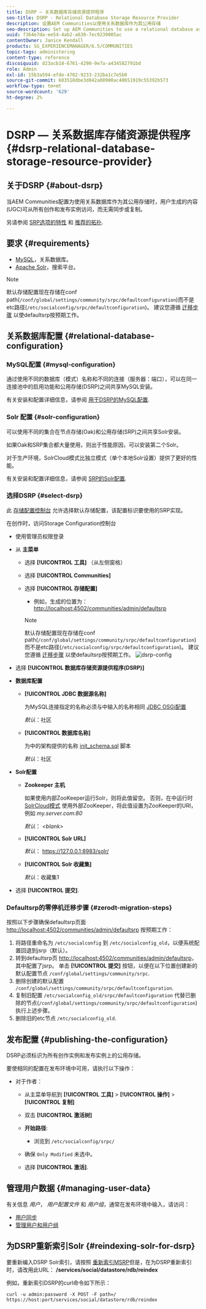 ```yaml
---
title: DSRP — 关系数据库存储资源提供程序
seo-title: DSRP - Relational Database Storage Resource Provider
description: 设置AEM Communities以使用关系数据库作为其公用存储
seo-description: Set up AEM Communities to use a relational database as its common store
uuid: f364e7da-ee54-4ab2-a630-7ec9239005ac
contentOwner: Janice Kendall
products: SG_EXPERIENCEMANAGER/6.5/COMMUNITIES
topic-tags: administering
content-type: reference
discoiquuid: d23acb18-6761-4290-9e7a-a434582791bd
role: Admin
exl-id: 15b3a594-efde-4702-9233-232ba1c7e5b0
source-git-commit: 603518dbe3d842a08900ac40651919c55392b573
workflow-type: tm+mt
source-wordcount: '629'
ht-degree: 2%

---
```


# DSRP — 关系数据库存储资源提供程序 {#dsrp-relational-database-storage-resource-provider}

## 关于DSRP {#about-dsrp}

当AEM Communities配置为使用关系数据库作为其公用存储时，用户生成的内容(UGC)可从所有创作和发布实例访问，而无需同步或复制。

另请参阅 [SRP选项的特性](working-with-srp.md#characteristics-of-srp-options) 和 [推荐的拓扑](topologies.md).

## 要求 {#requirements}

* [MySQL](#mysql-configuration)，关系数据库。
* [Apache Solr](#solr-configuration)，搜索平台。

>[!NOTE]
>
>默认存储配置现在存储在conf path(`/conf/global/settings/community/srpc/defaultconfiguration`)而不是etc路径(`/etc/socialconfig/srpc/defaultconfiguration`)。 建议您遵循 [迁移步骤](#zerodt-migration-steps) 以使defaultsrp按预期工作。

## 关系数据库配置 {#relational-database-configuration}

### MySQL配置 {#mysql-configuration}

通过使用不同的数据库（模式）名称和不同的连接（服务器：端口），可以在同一连接池中的启用功能和公用存储(DSRP)之间共享MySQL安装。

有关安装和配置详细信息，请参阅 [用于DSRP的MySQL配置](dsrp-mysql.md).

### Solr 配置 {#solr-configuration}

可以使用不同的集合在节点存储(Oak)和公用存储(SRP)之间共享Solr安装。

如果Oak和SRP集合都大量使用，则出于性能原因，可以安装第二个Solr。

对于生产环境，SolrCloud模式比独立模式（单个本地Solr设置）提供了更好的性能。

有关安装和配置详细信息，请参阅 [SRP的Solr配置](solr.md).

### 选择DSRP {#select-dsrp}

此 [存储配置控制台](srp-config.md) 允许选择默认存储配置，该配置标识要使用的SRP实现。

在创作时，访问Storage Configuration控制台

* 使用管理员权限登录
* 从 **主菜单**

   * 选择 **[!UICONTROL 工具]** （从左侧窗格）
   * 选择 **[!UICONTROL Communities]**
   * 选择 **[!UICONTROL 存储配置]**

      * 例如，生成的位置为： [http://localhost:4502/communities/admin/defaultsrp](http://localhost:4502/communities/admin/defaultsrp)
      >[!NOTE]
      >
      >默认存储配置现在存储在conf path(`/conf/global/settings/community/srpc/defaultconfiguration`)而不是etc路径(`/etc/socialconfig/srpc/defaultconfiguration`)。 建议您遵循 [迁移步骤](#zerodt-migration-steps) 以使defaultsrp按预期工作。
   ![dsrp-config](assets/dsrp-config.png)

* 选择 **[!UICONTROL 数据库存储资源提供程序(DSRP)]**
* **数据库配置**

   * **[!UICONTROL JDBC 数据源名称]**

      为MySQL连接指定的名称必须与中输入的名称相同 [JDBC OSGi配置](dsrp-mysql.md#configurejdbcconnections)

      *默认*：社区

   * **[!UICONTROL 数据库名称]**

      为中的架构提供的名称 [init_schema.sql](dsrp-mysql.md#obtain-the-sql-script) 脚本

      *默认*：社区

* **Solr配置**

   * **[](https://cwiki.apache.org/confluence/display/solr/Using+ZooKeeper+to+Manage+Configuration+Files)Zookeeper 主机**

      如果使用内部ZooKeeper运行Solr，则将此值留空。 否则，在中运行时 [SolrCloud模式](solr.md#solrcloud-mode) 使用外部ZooKeeper，将此值设置为ZooKeeper的URI，例如 *my.server.com:80*

      *默认*： *&lt;blank>*

   * **[!UICONTROL Solr URL]**

      *默认*： https://127.0.0.1:8983/solr/

   * **[!UICONTROL Solr 收藏集]**

      *默认*：收藏集1

* 选择 **[!UICONTROL 提交]**.

### Defaultsrp的零停机迁移步骤 {#zerodt-migration-steps}

按照以下步骤确保defaultsrp页面 [http://localhost:4502/communities/admin/defaultsrp](http://localhost:4502/communities/admin/defaultsrp) 按预期工作：

1. 将路径重命名为 `/etc/socialconfig` 到 `/etc/socialconfig_old`，以便系统配置回退到jsrp（默认）。
1. 转到defaultsrp页 [http://localhost:4502/communities/admin/defaultsrp](http://localhost:4502/communities/admin/defaultsrp)，其中配置了jsrp。 单击 **[!UICONTROL 提交]** 按钮，以便在以下位置创建新的默认配置节点 `/conf/global/settings/community/srpc`.
1. 删除创建的默认配置 `/conf/global/settings/community/srpc/defaultconfiguration`.
1. 复制旧配置 `/etc/socialconfig_old/srpc/defaultconfiguration` 代替已删除的节点(`/conf/global/settings/community/srpc/defaultconfiguration`)执行上述步骤。
1. 删除旧的etc节点 `/etc/socialconfig_old`.

## 发布配置 {#publishing-the-configuration}

DSRP必须标识为所有创作实例和发布实例上的公用存储。

要使相同的配置在发布环境中可用，请执行以下操作：

* 对于作者：

   * 从主菜单导航到 **[!UICONTROL 工具]** > **[!UICONTROL 操作]** > **[!UICONTROL 复制]**
   * 双击 **[!UICONTROL 激活树]**
   * **开始路径**:

      * 浏览到 `/etc/socialconfig/srpc/`
   * 确保 `Only Modified` 未选中。
   * 选择 **[!UICONTROL 激活]**.


## 管理用户数据 {#managing-user-data}

有关信息 *用户*， *用户配置文件* 和 *用户组*，通常在发布环境中输入，请访问：

* [用户同步](sync.md)
* [管理用户和用户组](users.md)

## 为DSRP重新索引Solr {#reindexing-solr-for-dsrp}

要重新编入DSRP Solr索引，请按照 [重新索引MSRP](msrp.md#msrp-reindex-tool)但是，在为DSRP重新索引时，请改用此URL： **/services/social/datastore/rdb/reindex**

例如，重新索引DSRP的curl命令如下所示：

```shell
curl -u admin:password -X POST -F path=/ https://host:port/services/social/datastore/rdb/reindex
```
